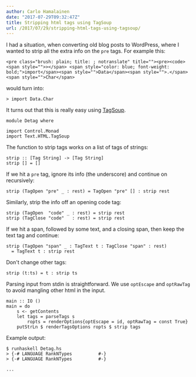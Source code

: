 ```yaml
---
author: Carlo Hamalainen
date: "2017-07-29T09:32:47Z"
title: Stripping html tags using TagSoup
url: /2017/07/29/stripping-html-tags-using-tagsoup/
---
```

I had a situation, when converting old blog posts to WordPress, where I wanted to strip all the extra info on the `pre` tags. For example this:

    <pre class="brush: plain; title: ; notranslate" title=""><pre><code><span style="">></span> <span style="color: blue; font-weight: bold;">import</span><span style="">Data</span><span style="">.</span><span style="">Char</span>

would turn into: 

    > import Data.Char

It turns out that this is really easy using [TagSoup](https://hackage.haskell.org/package/tagsoup).

```
module Detag where

import Control.Monad
import Text.HTML.TagSoup
```

The function to strip tags works on a list of tags of strings: 

```
strip :: [Tag String] -> [Tag String]
strip [] = []
```

If we hit a `pre` tag, ignore its info (the underscore) and continue on recursively: 

```
strip (TagOpen "pre" _ : rest) = TagOpen "pre" [] : strip rest
```

Similarly, strip the info off an opening code tag: 

```
strip (TagOpen  "code" _ : rest) = strip rest
strip (TagClose "code"   : rest) = strip rest
```

If we hit a span, followed by some text, and a closing span, then keep the text tag and continue: 

```
strip (TagOpen "span" _ : TagText t : TagClose "span" : rest)
  = TagText t : strip rest
```

Don't change other tags: 

```
strip (t:ts) = t : strip ts
```

Parsing input from stdin is straightforward. We use `optEscape` and `optRawTag` to avoid mangling other html in the input.

```
main :: IO ()
main = do
    s <- getContents
    let tags = parseTags s
        ropts = renderOptions{optEscape = id, optRawTag = const True}
    putStrLn $ renderTagsOptions ropts $ strip tags
```

Example output: 

    $ runhaskell Detag.hs 
    > {-# LANGUAGE RankNTypes          #-}
    > {-# LANGUAGE RankNTypes          #-}
    
    ...
